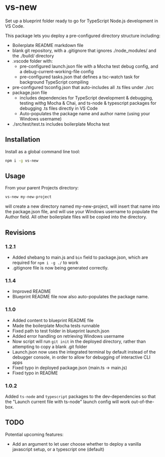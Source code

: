# vs-new

Set up a blueprint folder ready to go for TypeScript Node.js development in VS Code.

This package lets you deploy a pre-configured directory structure including:

* Boilerplate README markdown file
* blank git repository, with a .gitignore that ignores ./node_modules/ and the ./build/ directory
* .vscode folder with:
    * pre-configured launch.json file with a Mocha test debug config, and a debug-current-working-file config
    * pre-configured tasks.json that defines a tsc-watch task for background TypeScript compiling
* pre-configured tsconfig.json that auto-includes all .ts files under ./src
* package.json file
    * includes dependencies for TypeScript development & debugging, testing withg Mocha & Chai, and ts-node & typescript packages for debugging .ts files directly in VS Code
    * Auto-populates the package name and author name (using your Windows username)
* ./src/test/test.ts includes boilerplate Mocha test

## Installation

Install as a global command line tool:

```bash
npm i -g vs-new
```

## Usage

From your parent Projects directory:

```bash
vs-new my-new-project
```

will create a new directory named my-new-project, will insert that name into the package.json file, and will use your Windows username to populate the Author field. All other boilerplate files will be copied into the directory.

## Revisions

### 1.2.1

* Added shebang to main.js and `bin` field to package.json, which are required for `npm i -g ./` to work
* .gitignore file is now being generated correctly.

### 1.1.4

* Improved README
* Blueprint README file now also auto-populates the package name.

### 1.1.0

* Added content to blueprint README file
* Made the boilerplate Mocha tests runnable
* Fixed path to test folder in blueprint launch.json
* Added error handling on retrieving Windows username
* Now script will run `git init` in the deployed directory, rather than attempting to copy a blank .git folder
* Launch.json now uses the integrated terminal by default instead of the debugger console, in order to allow for debugging of interactive CLI apps
* Fixed typo in deployed package.json (main.ts -> main.js)
* Fixed typo in README

### 1.0.2

Added `ts-node` and `typescript` packages to the dev-dependencies so that the "Launch current file with ts-node" launch config will work out-of-the-box.

## TODO

Potential upcoming features:

* Add an argument to let user choose whether to deploy a vanilla javascript setup, or a typescript one (default)

